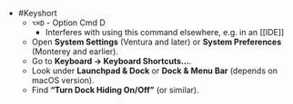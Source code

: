 - #Keyshort
	- `⌥⌘D` - Option Cmd D
		- Interferes with using this command elsewhere, e.g. in an [[IDE]]
	- Open **System Settings** (Ventura and later) or **System Preferences** (Monterey and earlier).
	- Go to **Keyboard → Keyboard Shortcuts…**.
	- Look under **Launchpad & Dock** or **Dock & Menu Bar** (depends on macOS version).
	- Find **“Turn Dock Hiding On/Off”** (or similar).